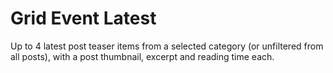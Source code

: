 # Grid Event Latest

Up to 4 latest post teaser items from a selected category (or unfiltered from all posts), with a post thumbnail, excerpt and reading time each.
